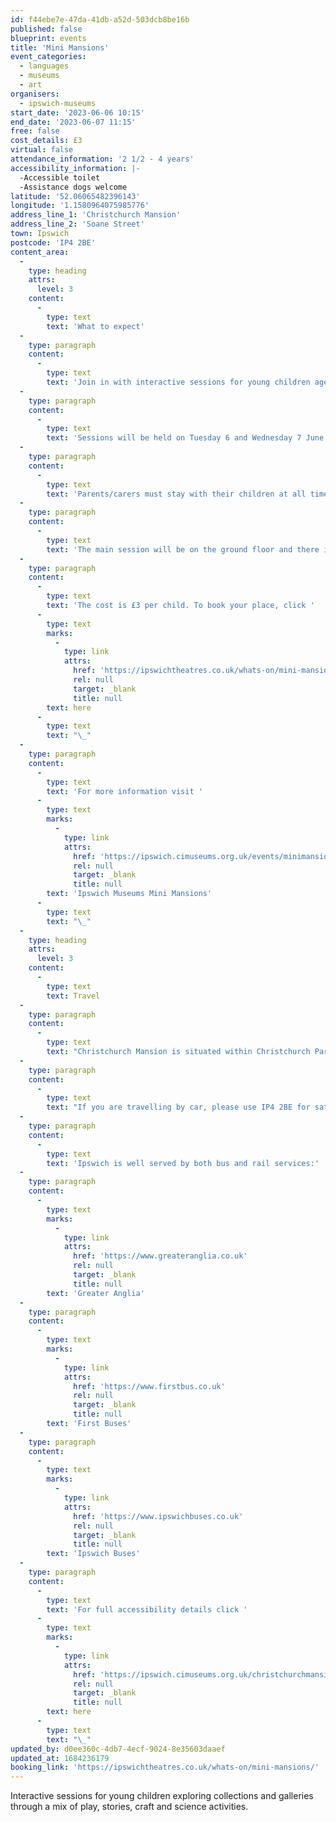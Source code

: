 ```yaml
---
id: f44ebe7e-47da-41db-a52d-503dcb8be16b
published: false
blueprint: events
title: 'Mini Mansions'
event_categories:
  - languages
  - museums
  - art
organisers:
  - ipswich-museums
start_date: '2023-06-06 10:15'
end_date: '2023-06-07 11:15'
free: false
cost_details: £3
virtual: false
attendance_information: '2 1/2 - 4 years'
accessibility_information: |-
  -Accessible toilet
  -Assistance dogs welcome
latitude: '52.06065482396143'
longitude: '1.1580964075985776'
address_line_1: 'Christchurch Mansion'
address_line_2: 'Soane Street'
town: Ipswich
postcode: 'IP4 2BE'
content_area:
  -
    type: heading
    attrs:
      level: 3
    content:
      -
        type: text
        text: 'What to expect'
  -
    type: paragraph
    content:
      -
        type: text
        text: 'Join in with interactive sessions for young children aged 2 ½ - 4 and their parents, grandparents and carers. Explore the collections and galleries together through a mixture of play, stories, craft and science activities, all designed to encourage development, communication and curiosity about the world around us. The theme for June will be Animals in the Art Gallery.'
  -
    type: paragraph
    content:
      -
        type: text
        text: 'Sessions will be held on Tuesday 6 and Wednesday 7 June at: 10:15 – 11:15 and 13:15 – 14:15'
  -
    type: paragraph
    content:
      -
        type: text
        text: 'Parents/carers must stay with their children at all times throughout the session.'
  -
    type: paragraph
    content:
      -
        type: text
        text: 'The main session will be on the ground floor and there is pushchair access. Part of the session may involve exploring the Mansion using the stairs.'
  -
    type: paragraph
    content:
      -
        type: text
        text: 'The cost is £3 per child. To book your place, click '
      -
        type: text
        marks:
          -
            type: link
            attrs:
              href: 'https://ipswichtheatres.co.uk/whats-on/mini-mansions/'
              rel: null
              target: _blank
              title: null
        text: here
      -
        type: text
        text: "\_"
  -
    type: paragraph
    content:
      -
        type: text
        text: 'For more information visit '
      -
        type: text
        marks:
          -
            type: link
            attrs:
              href: 'https://ipswich.cimuseums.org.uk/events/minimansions-jun/'
              rel: null
              target: _blank
              title: null
        text: 'Ipswich Museums Mini Mansions'
      -
        type: text
        text: "\_"
  -
    type: heading
    attrs:
      level: 3
    content:
      -
        type: text
        text: Travel
  -
    type: paragraph
    content:
      -
        type: text
        text: "Christchurch Mansion is situated within Christchurch Park in the heart of\_Ipswich.\_"
  -
    type: paragraph
    content:
      -
        type: text
        text: "If you are travelling by car, please use IP4 2BE for sat navs.\_The closest car park\_is\_William Street\_(IP1 3HX) or Crown carpark (IP1 3HS), where Blue badge holders can park for free for up to 3 hours."
  -
    type: paragraph
    content:
      -
        type: text
        text: 'Ipswich is well served by both bus and rail services:'
  -
    type: paragraph
    content:
      -
        type: text
        marks:
          -
            type: link
            attrs:
              href: 'https://www.greateranglia.co.uk'
              rel: null
              target: _blank
              title: null
        text: 'Greater Anglia'
  -
    type: paragraph
    content:
      -
        type: text
        marks:
          -
            type: link
            attrs:
              href: 'https://www.firstbus.co.uk'
              rel: null
              target: _blank
              title: null
        text: 'First Buses'
  -
    type: paragraph
    content:
      -
        type: text
        marks:
          -
            type: link
            attrs:
              href: 'https://www.ipswichbuses.co.uk'
              rel: null
              target: _blank
              title: null
        text: 'Ipswich Buses'
  -
    type: paragraph
    content:
      -
        type: text
        text: 'For full accessibility details click '
      -
        type: text
        marks:
          -
            type: link
            attrs:
              href: 'https://ipswich.cimuseums.org.uk/christchurchmansionaccess/'
              rel: null
              target: _blank
              title: null
        text: here
      -
        type: text
        text: "\_"
updated_by: d0ee360c-4db7-4ecf-9024-8e35603daaef
updated_at: 1684236179
booking_link: 'https://ipswichtheatres.co.uk/whats-on/mini-mansions/'
---
```

Interactive sessions for young children exploring collections and galleries through a mix of play, stories, craft and science activities.